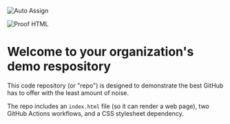 ![Auto Assign](https://github.com/RitikDevops621/demo-repository/actions/workflows/auto-assign.yml/badge.svg)

![Proof HTML](https://github.com/RitikDevops621/demo-repository/actions/workflows/proof-html.yml/badge.svg)

# Welcome to your organization's demo respository
This code repository (or "repo") is designed to demonstrate the best GitHub has to offer with the least amount of noise.

The repo includes an `index.html` file (so it can render a web page), two GitHub Actions workflows, and a CSS stylesheet dependency.

